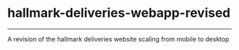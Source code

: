 # hallmark-deliveries-webapp-revised
---
A revision of the hallmark deliveries website scaling from mobile to desktop
